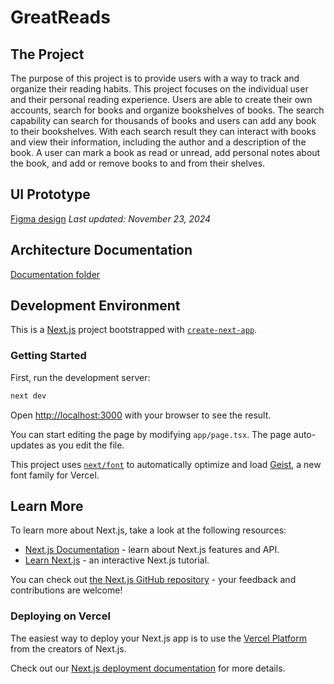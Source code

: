 # GreatReads

## The Project

The purpose of this project is to provide users with a way to track and organize their reading habits. This project focuses on the individual user and their personal reading experience. Users are able to create their own accounts, search for books and organize bookshelves of books. The search capability can search for thousands of books and users can add any book to their bookshelves. With each search result they can interact with books and view their information, including the author and a description of the book. A user can mark a book as read or unread, add personal notes about the book, and add or remove books to and from their shelves.

## UI Prototype
[Figma design](https://www.figma.com/proto/qOQembiYzIe3g3mNLo4mfc/GreatReads?node-id=9-93&node-type=canvas&t=wKYz9QlopHNVvFKZ-1&scaling=scale-down&content-scaling=fixed&page-id=0%3A1&starting-point-node-id=9%3A172&show-proto-sidebar=1)
*Last updated: November 23, 2024*


## Architecture Documentation
[Documentation folder](docs)

## Development Environment

This is a [Next.js](https://nextjs.org) project bootstrapped with [`create-next-app`](https://nextjs.org/docs/app/api-reference/cli/create-next-app).

### Getting Started

First, run the development server:

```bash
next dev
```

Open [http://localhost:3000](http://localhost:3000) with your browser to see the result.

You can start editing the page by modifying `app/page.tsx`. The page auto-updates as you edit the file.

This project uses [`next/font`](https://nextjs.org/docs/app/building-your-application/optimizing/fonts) to automatically optimize and load [Geist](https://vercel.com/font), a new font family for Vercel.

## Learn More

To learn more about Next.js, take a look at the following resources:

- [Next.js Documentation](https://nextjs.org/docs) - learn about Next.js features and API.
- [Learn Next.js](https://nextjs.org/learn) - an interactive Next.js tutorial.

You can check out [the Next.js GitHub repository](https://github.com/vercel/next.js) - your feedback and contributions are welcome!

### Deploying on Vercel

The easiest way to deploy your Next.js app is to use the [Vercel Platform](https://vercel.com/new?utm_medium=default-template&filter=next.js&utm_source=create-next-app&utm_campaign=create-next-app-readme) from the creators of Next.js.

Check out our [Next.js deployment documentation](https://nextjs.org/docs/app/building-your-application/deploying) for more details.
